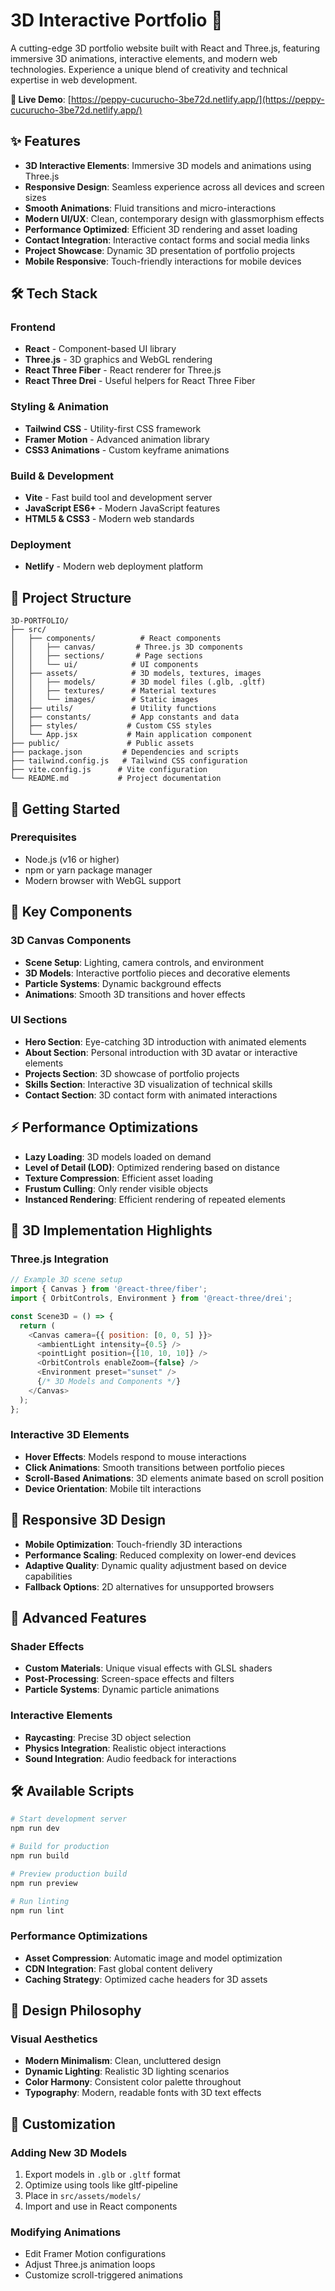 # 3D Interactive Portfolio 🌟

A cutting-edge 3D portfolio website built with React and Three.js, featuring immersive 3D animations, interactive elements, and modern web technologies. Experience a unique blend of creativity and technical expertise in web development.

**🚀 Live Demo**: [https://peppy-cucurucho-3be72d.netlify.app/](https://peppy-cucurucho-3be72d.netlify.app/)

## ✨ Features

- **3D Interactive Elements**: Immersive 3D models and animations using Three.js
- **Responsive Design**: Seamless experience across all devices and screen sizes
- **Smooth Animations**: Fluid transitions and micro-interactions
- **Modern UI/UX**: Clean, contemporary design with glassmorphism effects
- **Performance Optimized**: Efficient 3D rendering and asset loading
- **Contact Integration**: Interactive contact forms and social media links
- **Project Showcase**: Dynamic 3D presentation of portfolio projects
- **Mobile Responsive**: Touch-friendly interactions for mobile devices

## 🛠️ Tech Stack

### Frontend
- **React** - Component-based UI library
- **Three.js** - 3D graphics and WebGL rendering
- **React Three Fiber** - React renderer for Three.js
- **React Three Drei** - Useful helpers for React Three Fiber

### Styling & Animation
- **Tailwind CSS** - Utility-first CSS framework
- **Framer Motion** - Advanced animation library
- **CSS3 Animations** - Custom keyframe animations

### Build & Development
- **Vite** - Fast build tool and development server
- **JavaScript ES6+** - Modern JavaScript features
- **HTML5 & CSS3** - Modern web standards

### Deployment
- **Netlify** - Modern web deployment platform

## 📁 Project Structure

```
3D-PORTFOLIO/
├── src/
│   ├── components/          # React components
│   │   ├── canvas/         # Three.js 3D components  
│   │   ├── sections/       # Page sections
│   │   └── ui/            # UI components
│   ├── assets/            # 3D models, textures, images
│   │   ├── models/        # 3D model files (.glb, .gltf)
│   │   ├── textures/      # Material textures
│   │   └── images/        # Static images
│   ├── utils/             # Utility functions
│   ├── constants/         # App constants and data
│   ├── styles/           # Custom CSS styles
│   └── App.jsx           # Main application component
├── public/               # Public assets
├── package.json         # Dependencies and scripts
├── tailwind.config.js   # Tailwind CSS configuration
├── vite.config.js      # Vite configuration
└── README.md           # Project documentation
```

## 🚀 Getting Started

### Prerequisites
- Node.js (v16 or higher)
- npm or yarn package manager
- Modern browser with WebGL support


## 🎨 Key Components

### 3D Canvas Components
- **Scene Setup**: Lighting, camera controls, and environment
- **3D Models**: Interactive portfolio pieces and decorative elements
- **Particle Systems**: Dynamic background effects
- **Animations**: Smooth 3D transitions and hover effects

### UI Sections
- **Hero Section**: Eye-catching 3D introduction with animated elements
- **About Section**: Personal introduction with 3D avatar or interactive elements
- **Projects Section**: 3D showcase of portfolio projects
- **Skills Section**: Interactive 3D visualization of technical skills
- **Contact Section**: 3D contact form with animated interactions

## ⚡ Performance Optimizations

- **Lazy Loading**: 3D models loaded on demand
- **Level of Detail (LOD)**: Optimized rendering based on distance
- **Texture Compression**: Efficient asset loading
- **Frustum Culling**: Only render visible objects
- **Instanced Rendering**: Efficient rendering of repeated elements

## 🎯 3D Implementation Highlights

### Three.js Integration
```javascript
// Example 3D scene setup
import { Canvas } from '@react-three/fiber';
import { OrbitControls, Environment } from '@react-three/drei';

const Scene3D = () => {
  return (
    <Canvas camera={{ position: [0, 0, 5] }}>
      <ambientLight intensity={0.5} />
      <pointLight position={[10, 10, 10]} />
      <OrbitControls enableZoom={false} />
      <Environment preset="sunset" />
      {/* 3D Models and Components */}
    </Canvas>
  );
};
```

### Interactive 3D Elements
- **Hover Effects**: Models respond to mouse interactions
- **Click Animations**: Smooth transitions between portfolio pieces
- **Scroll-Based Animations**: 3D elements animate based on scroll position
- **Device Orientation**: Mobile tilt interactions

## 📱 Responsive 3D Design

- **Mobile Optimization**: Touch-friendly 3D interactions
- **Performance Scaling**: Reduced complexity on lower-end devices
- **Adaptive Quality**: Dynamic quality adjustment based on device capabilities
- **Fallback Options**: 2D alternatives for unsupported browsers

## 🌟 Advanced Features

### Shader Effects
- **Custom Materials**: Unique visual effects with GLSL shaders
- **Post-Processing**: Screen-space effects and filters
- **Particle Systems**: Dynamic particle animations

### Interactive Elements
- **Raycasting**: Precise 3D object selection
- **Physics Integration**: Realistic object interactions
- **Sound Integration**: Audio feedback for interactions

## 🛠️ Available Scripts

```bash
# Start development server
npm run dev

# Build for production
npm run build

# Preview production build
npm run preview

# Run linting
npm run lint
```

### Performance Optimizations
- **Asset Compression**: Automatic image and model optimization
- **CDN Integration**: Fast global content delivery
- **Caching Strategy**: Optimized cache headers for 3D assets

## 🎨 Design Philosophy

### Visual Aesthetics
- **Modern Minimalism**: Clean, uncluttered design
- **Dynamic Lighting**: Realistic 3D lighting scenarios
- **Color Harmony**: Consistent color palette throughout
- **Typography**: Modern, readable fonts with 3D text effects

## 🔧 Customization

### Adding New 3D Models
1. Export models in `.glb` or `.gltf` format
2. Optimize using tools like gltf-pipeline
3. Place in `src/assets/models/`
4. Import and use in React components

### Modifying Animations
- Edit Framer Motion configurations
- Adjust Three.js animation loops
- Customize scroll-triggered animations

